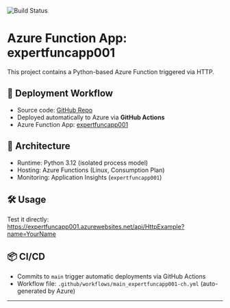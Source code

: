 ![Build Status](https://github.com/aalejandroaraujo/azurefunctions/actions/workflows/main_expertfuncapp001.yml/badge.svg)

# Azure Function App: expertfuncapp001

This project contains a Python-based Azure Function triggered via HTTP.

## 🚀 Deployment Workflow

- Source code: [GitHub Repo](https://github.com/aalejandroaraujo/azurefunctions)
- Deployed automatically to Azure via **GitHub Actions**
- Azure Function App: [expertfuncapp001](https://expertfuncapp001.azurewebsites.net/api/HttpExample)

## 🧠 Architecture

- Runtime: Python 3.12 (isolated process model)
- Hosting: Azure Functions (Linux, Consumption Plan)
- Monitoring: Application Insights (`expertfuncapp001`)

## 🛠️ Usage

Test it directly:  
https://expertfuncapp001.azurewebsites.net/api/HttpExample?name=YourName

## 📦 CI/CD

- Commits to `main` trigger automatic deployments via GitHub Actions
- Workflow file: `.github/workflows/main_expertfuncapp001-ch.yml` (auto-generated by Azure)

---
